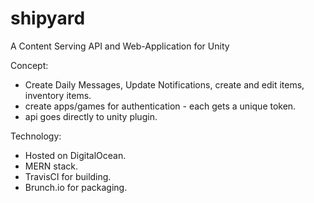 # shipyard
A Content Serving API and Web-Application for Unity

Concept:
- Create Daily Messages, Update Notifications, create and edit items, inventory items.
- create apps/games for authentication - each gets a unique token.
- api goes directly to unity plugin.

Technology:
- Hosted on DigitalOcean.
- MERN stack.
- TravisCI for building.
- Brunch.io for packaging.
